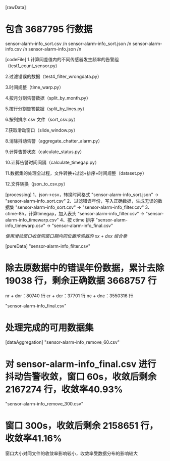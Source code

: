 [rawData]
# 包含 3687795 行数据
sensor-alarm-info_sort.csv /n
sensor-alarm-info_sort.json /n
sensor-alarm-info.csv /n
sensor-alarm-info.json /n

[codeFile]
1.计算同差值内的不同传感器发生频率的告警组（test1_count_sensor.py）

2.过滤错误的数据（test4_filter_wrongdata.py）

3.时间规整（time_warp.py）

4.按月分割告警数据（split_by_month.py）

5.按行分割告警数据（split_by_lines.py）

6.按列排序 csv 文件（sort_csv.py）

7.获取滑动窗口（slide_window.py）

8.消除抖动告警（aggregate_chatter_alarm.py）

9.计算告警状态（calculate_status.py）

10.计算告警时间间隔（calculate_timegap.py）

11.数据集的处理全过程，文件转换+过滤+排序+时间规整（dataset.py）

12.文件转换（json_to_csv.py）


[processing]
1、json->csv，转换时间格式  "sensor-alarm-info_sort.json" -> "sensor-alarm-info_sort.csv"
2、过滤错误年份，写入正确数据，生成无误的数据集  "sensor-alarm-info_sort.csv" -> "sensor-alarm-info_filter.csv"
3、ctime-8h，计算timegap，加入表头  "sensor-alarm-info_filter.csv" -> "sensor-alarm-info_timewarp.csv"
4、按 ctime 排序  "sensor-alarm-info_timewarp.csv" -> "sensor-alarm-info_final.csv"


*使用滑动窗口收敛同窗口期内同位置传感器的 xx + dxx 组合拳*


[pureData]
"sensor-alarm-info_filter.csv"
# 除去原数据中的错误年份数据，累计去除 19038 行，剩余正确数据 3668757 行
nr + dnr：80740 行 
cr + dcr：37701 行
nc + dnc：3550316 行

"sensor-alarm-info_final.csv"
# 处理完成的可用数据集

[dataAggregation]
"sensor-alarm-info_remove_60.csv"
# 对 sensor-alarm-info_final.csv 进行抖动告警收敛，窗口 60s，收敛后剩余 2167274 行，收敛率40.93%

"sensor-alarm-info_remove_300.csv"
# 窗口 300s，收敛后剩余 2158651 行，收敛率41.16%

窗口大小对同文件的收敛率影响较小，收敛率受数据分布的影响较大




